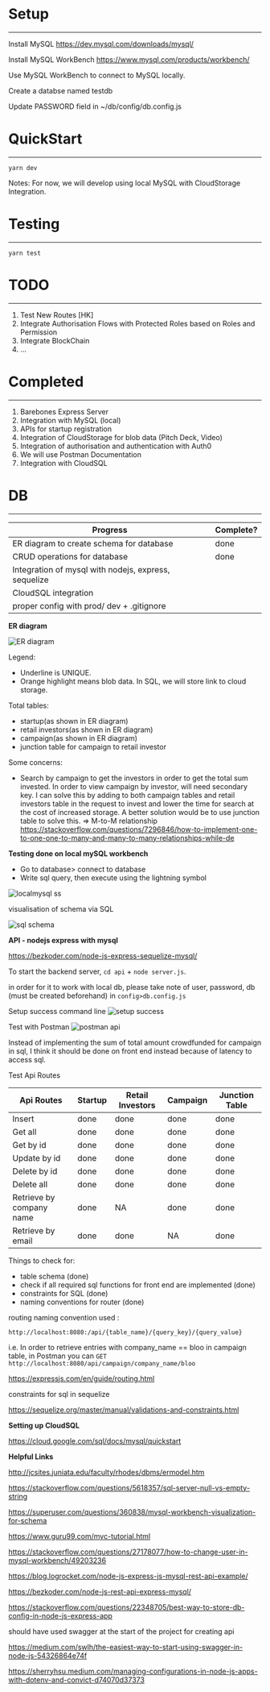 # Setup
--- 
Install MySQL https://dev.mysql.com/downloads/mysql/ 

Install MySQL WorkBench https://www.mysql.com/products/workbench/

Use MySQL WorkBench to connect to MySQL locally.

Create a databse named testdb

Update PASSWORD field in ~/db/config/db.config.js

# QuickStart
---
`yarn dev`

Notes: For now, we will develop using local MySQL with CloudStorage Integration. 

# Testing
---
`yarn test`

# TODO
---
1. Test New Routes [HK]
2. Integrate Authorisation Flows with Protected Roles based on Roles and Permission
3. Integrate BlockChain 
4. ...

# Completed
---
1. Barebones Express Server
2. Integration with MySQL (local)
3. APIs for startup registration
4. Integration of CloudStorage for blob data (Pitch Deck, Video)
5. Integration of authorisation and authentication with Auth0
6. We will use Postman Documentation
7. Integration with CloudSQL


# DB
---



| Progress                                             | Complete? |
| ---------------------------------------------------- | --------- |
| ER diagram to create schema for database             | done      |
| CRUD operations for database                         | done      |
| Integration of mysql with nodejs, express, sequelize |           |
| CloudSQL integration                                 |           |
| proper config with prod/ dev + .gitignore            |           |


**ER diagram**

![ER diagram](res/er.png)

Legend: 
- Underline is UNIQUE.
- Orange highlight means blob data. In SQL, we will store link to cloud storage.



Total tables:
- startup(as shown in ER diagram)
- retail investors(as shown in ER diagram)
- campaign(as shown in ER diagram)
- junction table for campaign to retail investor

Some concerns:
- Search by campaign to get the investors in order to get the total sum invested. In order to view campaign by investor, will need secondary key. I can solve this by adding to both campaign tables and retail investors table in the request to invest and lower the time for search at the cost of increased storage. A better solution would be to use junction table to solve this. => M-to-M relationship
https://stackoverflow.com/questions/7296846/how-to-implement-one-to-one-one-to-many-and-many-to-many-relationships-while-de

**Testing done on local mySQL workbench**
- Go to database> connect to database
- Write sql query, then execute using the lightning symbol

![localmysql ss](res/localmysql.png)

visualisation of schema via SQL

![sql schema](res/sqlschema.png)

**API - nodejs express with mysql**

https://bezkoder.com/node-js-express-sequelize-mysql/

To start the backend server, ```cd api``` + ```node server.js```.

in order for it to work with local db, please take note of user, password, db (must be created beforehand) in ```config>db.config.js```

Setup success command line
![setup success](res/apisuccess.png)

Test with Postman
![postman api](res/postmanapi.png)

Instead of implementing the sum of total amount crowdfunded for campaign in sql, I think it should be done on front end instead because of latency to access sql.

Test Api Routes

| Api Routes               | Startup | Retail Investors | Campaign | Junction Table |
| ------------------------ | ------- | ---------------- | -------- | -------------- |
| Insert                   | done    | done             | done     | done           |
| Get all                  | done    | done             | done     | done           |
| Get by id                | done    | done             | done     | done           |
| Update by id             | done    | done             | done     | done           |
| Delete by id             | done    | done             | done     | done           |
| Delete all               | done    | done             | done     | done           |
| Retrieve by company name | done    | NA               | done     | done           |
| Retrieve by email        | done    | done             | NA       | done           | 

Things to check for:
- table schema (done)
- check if all required sql functions for front end are implemented (done)
- constraints for SQL (done)
- naming conventions for router (done)

routing naming convention used : 

```http://localhost:8080:/api/{table_name}/{query_key}/{query_value}```

i.e. In order to retrieve entries with company_name == bloo in campaign table, in Postman you can ```GET http://localhost:8080/api/campaign/company_name/bloo```


https://expressjs.com/en/guide/routing.html


constraints for sql in sequelize 

https://sequelize.org/master/manual/validations-and-constraints.html

**Setting up CloudSQL**

https://cloud.google.com/sql/docs/mysql/quickstart


**Helpful Links**

http://jcsites.juniata.edu/faculty/rhodes/dbms/ermodel.htm

https://stackoverflow.com/questions/5618357/sql-server-null-vs-empty-string

https://superuser.com/questions/360838/mysql-workbench-visualization-for-schema

https://www.guru99.com/mvc-tutorial.html

https://stackoverflow.com/questions/27178077/how-to-change-user-in-mysql-workbench/49203236

https://blog.logrocket.com/node-js-express-js-mysql-rest-api-example/

https://bezkoder.com/node-js-rest-api-express-mysql/

https://stackoverflow.com/questions/22348705/best-way-to-store-db-config-in-node-js-express-app

should have used swagger at the start of the project for creating api 

https://medium.com/swlh/the-easiest-way-to-start-using-swagger-in-node-js-54326864e74f

https://sherryhsu.medium.com/managing-configurations-in-node-js-apps-with-dotenv-and-convict-d74070d37373

